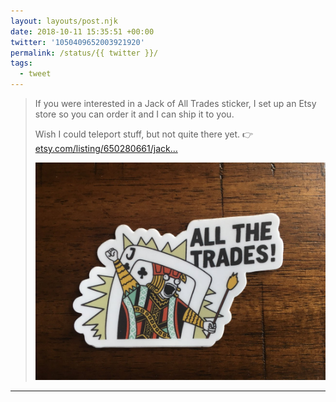 ```yaml
---
layout: layouts/post.njk
date: 2018-10-11 15:35:51 +00:00
twitter: '1050409652003921920'
permalink: /status/{{ twitter }}/
tags: 
  - tweet
---
```


> If you were interested in a Jack of All Trades sticker, I set up an Etsy store so you can order it and I can ship it to you.
> 
> Wish I could teleport stuff, but not quite there yet. 👉 [etsy.com/listing/650280661/jack…](https://www.etsy.com/listing/650280661/jack-of-all-trades-sticker)
> 
> ![A vinyl sticker of a Jack playing card saying "All the trades!" ala Hyperbole and a Half](/img/1050409652003921920-DpPN16eV4AAtbi6.jpg)

---
